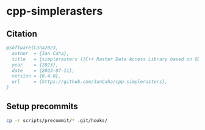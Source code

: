 # cpp-simplerasters

## Citation

```bibtex
@Software{Caha2023,
  author  = {Jan Caha},
  title   = {simplerasters ({C++ Raster Data Access Library based on GDAL})},
  year    = {2023},
  date    = {2023-07-11},
  version = {0.4.0},
  url     = {https://github.com/JanCaha/cpp-simplerasters},
}
```

## Setup precommits

```bash
cp -r scripts/precommit/* .git/hooks/
```
